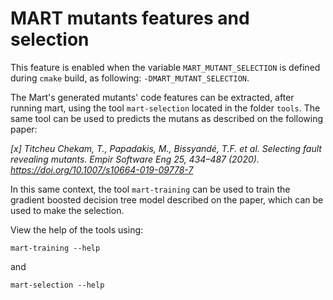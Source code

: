 # MART mutants features and selection

This feature is enabled when the variable `MART_MUTANT_SELECTION` is defined during `cmake` build, as following: `-DMART_MUTANT_SELECTION`.

The Mart's generated mutants' code features can be extracted, after running mart, using the tool `mart-selection` located in the folder `tools`. The same tool can be used to predicts the mutans as described on the following paper:

_[x] Titcheu Chekam, T., Papadakis, M., Bissyandé, T.F. et al. Selecting fault revealing mutants. Empir Software Eng 25, 434–487 (2020). https://doi.org/10.1007/s10664-019-09778-7_

In this same context, the tool `mart-training` can be used to train the gradient boosted decision tree model described on the paper, which can be used to make the selection.

View the help of the tools using:
```
mart-training --help
``` 
and 
```
mart-selection --help
```
